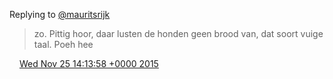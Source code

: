 Replying to [@mauritsrijk](https://twitter.com/mauritsrijk/status/669404829324832772)

> zo\. Pittig hoor, daar lusten de honden geen brood van, dat soort vuige taal\. Poeh hee

<img src="../../media/tweet.ico" width="12" /> [Wed Nov 25 14:13:58 +0000 2015](https://twitter.com/DromerDenker/status/669519400492523520)